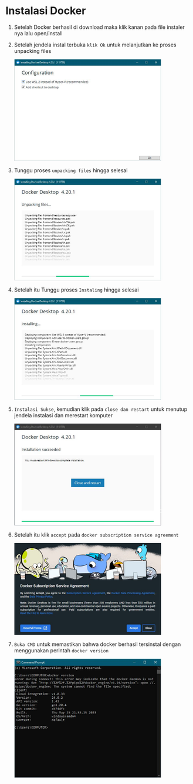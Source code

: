 # Instalasi Docker

1. Setelah Docker berhasil di download maka klik kanan pada file instaler nya lalu open/install

2. Setelah jendela instal terbuka ```klik Ok``` untuk melanjutkan ke proses unpacking files
    
    <img src="https://github.com/brianbwnd06/tekn-cloud-computing/blob/master/minggu-07/gambar/docker1.jpg" width='400' />

3. Tunggu proses ```unpacking files``` hingga selesai
    
    <img src="https://github.com/brianbwnd06/tekn-cloud-computing/blob/master/minggu-07/gambar/docker2.jpg" width='400' />

4. Setelah itu Tunggu proses ```Instaling``` hingga selesai
    
    <img src="https://github.com/brianbwnd06/tekn-cloud-computing/blob/master/minggu-07/gambar/docker3.jpg" width='400' />

5. ```Instalasi Sukse```, kemudian klik pada ```close dan restart``` untuk menutup jendela instalasi dan merestart komputer
    
    <img src="https://github.com/brianbwnd06/tekn-cloud-computing/blob/master/minggu-07/gambar/docker4.jpg" width='400' />

6. Setelah itu klik ```accept``` pada ```docker subscription service agreement```
    
    <img src="https://github.com/brianbwnd06/tekn-cloud-computing/blob/master/minggu-07/gambar/docker5.jpg" width='400' />

7. ```Buka CMD``` untuk memastikan bahwa docker berhasil tersinstal dengan menggunakan perintah ```docker version```
    
    <img src="https://github.com/brianbwnd06/tekn-cloud-computing/blob/master/minggu-07/gambar/docker6.jpg" width='400' />

